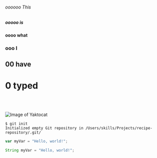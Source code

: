 ###### oooooo This 
##### ooooo is 
#### oooo what 
### ooo I 
## 00 have 
# 0 typed
<br/>
<br/>

![Image of Yaktocat](https://octodex.github.com/images/yaktocat.png)

```
$ git init
Initialized empty Git repository in /Users/skills/Projects/recipe-repository/.git/
```

``` javascript
var myVar = "Hello, world!";
```

```java
String myVar = "Hello, world!";
```

